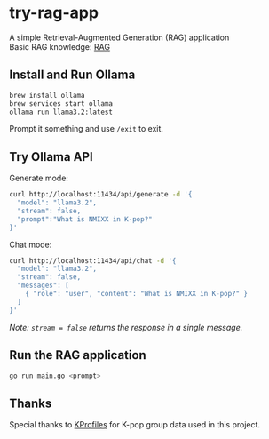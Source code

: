 # try-rag-app
A simple Retrieval-Augmented Generation (RAG) application  
Basic RAG knowledge: [RAG](https://www.geeksforgeeks.org/nlp/what-is-retrieval-augmented-generation-rag/)

## Install and Run Ollama
```bash
brew install ollama
brew services start ollama
ollama run llama3.2:latest
```
Prompt it something and use `/exit` to exit.

## Try Ollama API
Generate mode:
```bash
curl http://localhost:11434/api/generate -d '{
  "model": "llama3.2",
  "stream": false,
  "prompt":"What is NMIXX in K-pop?"
}'
```
Chat mode:
```bash
curl http://localhost:11434/api/chat -d '{
  "model": "llama3.2",
  "stream": false,
  "messages": [
    { "role": "user", "content": "What is NMIXX in K-pop?" }
  ]
}'
```
*Note: `stream = false` returns the response in a single message.*

## Run the RAG application
```bash
go run main.go <prompt>
```

## Thanks
Special thanks to [KProfiles](https://kprofiles.com/k-pop-girl-groups/) for K-pop group data used in this project.